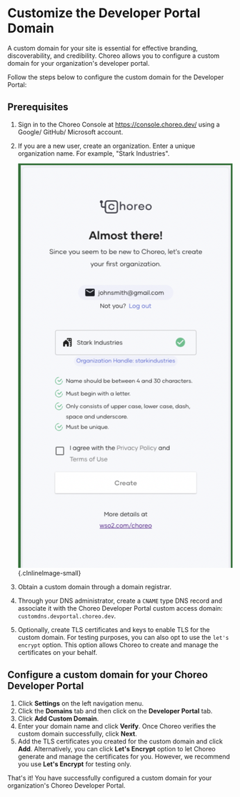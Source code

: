 # Customize the Developer Portal Domain

A custom domain for your site is essential for effective branding, discoverability, and credibility. Choreo allows you to configure a custom domain for your organization's developer portal.

Follow the steps below to configure the custom domain for the Developer Portal:

## Prerequisites

1. Sign in to the Choreo Console at <a>https://console.choreo.dev/</a> using a Google/ GitHub/ Microsoft account.
2. If you are a new user, create an organization. Enter a unique organization name. For example, "Stark Industries".
    
    ![Create an organization in Choreo](../assets/img/references/enterprise-login/create-choreo-organization.png){.cInlineImage-small}

3. Obtain a custom domain through a domain registrar. 
4. Through your DNS administrator, create a `CNAME` type DNS record and associate it with the Choreo Developer Portal custom access domain: `customdns.devportal.choreo.dev`. 
5. Optionally, create TLS certificates and keys to enable TLS for the custom domain. For testing purposes, you can also opt to use the `let's encrypt` option. This option allows Choreo to create and manage the certificates on your behalf.

## Configure a custom domain for your Choreo Developer Portal

1. Click **Settings** on the left navigation menu. 
2. Click the **Domains** tab and then click on the **Developer Portal** tab. 
3. Click **Add Custom Domain**. 
4. Enter your domain name and click **Verify**. Once Choreo verifies the custom domain successfully, click **Next**.
5. Add the TLS certificates you created for the custom domain and click **Add**. Alternatively, you can click **Let's Encrypt** option to let Choreo generate and manage the certificates for you. However, we recommend you use **Let's Encrypt** for testing only. 

That's it! You have successfully configured a custom domain for your organization's Choreo Developer Portal. 

